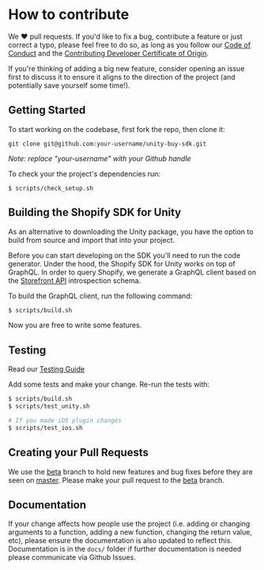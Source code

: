 # How to contribute
We ❤️ pull requests. If you'd like to fix a bug, contribute a feature or
just correct a typo, please feel free to do so, as long as you follow
our [Code of Conduct](https://github.com/Shopify/unity-buy-sdk/blob/master/CODE_OF_CONDUCT.md)
and the [Contributing Developer Certificate of Origin](https://github.com/Shopify/unity-buy-sdk/blob/master/CONTRIBUTING_DEVELOPER_CERTIFICATE_OF_ORIGIN.txt).

If you're thinking of adding a big new feature, consider opening an
issue first to discuss it to ensure it aligns to the direction of the
project (and potentially save yourself some time!).

## Getting Started
To start working on the codebase, first fork the repo, then clone it:
```
git clone git@github.com:your-username/unity-buy-sdk.git
```
*Note: replace "your-username" with your Github handle*

To check your the project's dependencies run:
```
$ scripts/check_setup.sh
```

## Building the Shopify SDK for Unity

As an alternative to downloading the Unity package, you have the option to build from source and import that into your project.

Before you can start developing on the SDK you'll need to run the code generator. Under the hood, the Shopify SDK for Unity works on top of GraphQL. In order to query Shopify, we generate a GraphQL client based on the [Storefront API](https://help.shopify.com/api-storefront-api) introspection schema.

To build the GraphQL client, run the following command:
```bash
$ scripts/build.sh
```

Now you are free to write some features.

## Testing

Read our [Testing Guide](TESTING.md)

Add some tests and make your change. Re-run the tests with:

```bash
$ scripts/build.sh
$ scripts/test_unity.sh

# If you made iOS plugin changes
$ scripts/test_ios.sh
```
## Creating your Pull Requests
We use the [beta](https://github.com/shopify/unity-buy-sdk/tree/beta) branch to hold new features and bug fixes before they are seen on [master](https://github.com/Shopify/unity-buy-sdk/tree/master). Please make your pull request to the [beta](https://github.com/shopify/unity-buy-sdk/tree/beta) branch.

## Documentation
If your change affects how people use the project (i.e. adding or changing arguments to a function, adding a new function, 
changing the return value, etc), please ensure the documentation is also updated to reflect this. Documentation is in the `docs/` folder
if further documentation is needed please communicate via Github Issues.
